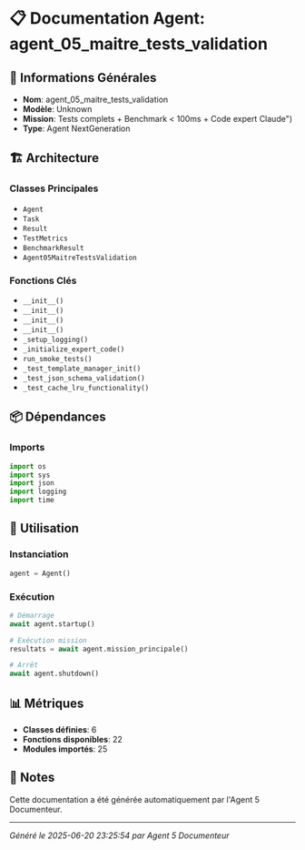# 📋 Documentation Agent: agent_05_maitre_tests_validation

## 🎯 Informations Générales

- **Nom**: agent_05_maitre_tests_validation
- **Modèle**: Unknown
- **Mission**: Tests complets + Benchmark < 100ms + Code expert Claude")
- **Type**: Agent NextGeneration

## 🏗️ Architecture

### Classes Principales
- `Agent`
- `Task`
- `Result`
- `TestMetrics`
- `BenchmarkResult`
- `Agent05MaitreTestsValidation`

### Fonctions Clés
- `__init__()`
- `__init__()`
- `__init__()`
- `__init__()`
- `_setup_logging()`
- `_initialize_expert_code()`
- `run_smoke_tests()`
- `_test_template_manager_init()`
- `_test_json_schema_validation()`
- `_test_cache_lru_functionality()`

## 📦 Dépendances

### Imports
```python
import os
import sys
import json
import logging
import time
```

## 🚀 Utilisation

### Instanciation
```python
agent = Agent()
```

### Exécution
```python
# Démarrage
await agent.startup()

# Exécution mission
resultats = await agent.mission_principale()

# Arrêt
await agent.shutdown()
```

## 📊 Métriques

- **Classes définies**: 6
- **Fonctions disponibles**: 22
- **Modules importés**: 25

## 📝 Notes

Cette documentation a été générée automatiquement par l'Agent 5 Documenteur.

---
*Généré le 2025-06-20 23:25:54 par Agent 5 Documenteur*
